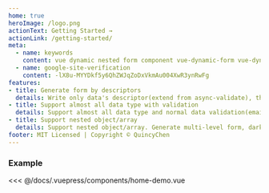 ```yaml
---
home: true
heroImage: /logo.png
actionText: Getting Started →
actionLink: /getting-started/
meta:
  - name: keywords
    content: vue dynamic nested form component vue-dynamic-form vue-dynamic-form-component
  - name: google-site-verification
    content: -lX8u-MYYDkf5y6QhZWJqZoDxVkmAu004XwR3ynRwFg
features:
- title: Generate form by descriptors
  details: Write only data's descriptor(extend from async-validate), then automatically generate form(use element-ui)
- title: Support almost all data type with validation
  details: Support almost all data type and normal data validation(email, url, ... etc)
- title: Support nested object/array
  details: Support nested object/array. Generate multi-level form, darken child form's background automatically
footer: MIT Licensed | Copyright © QuincyChen
---
```




### Example

<code-demo name="home-demo" :collapse="false"></code-demo>

<<< @/docs/.vuepress/components/home-demo.vue

